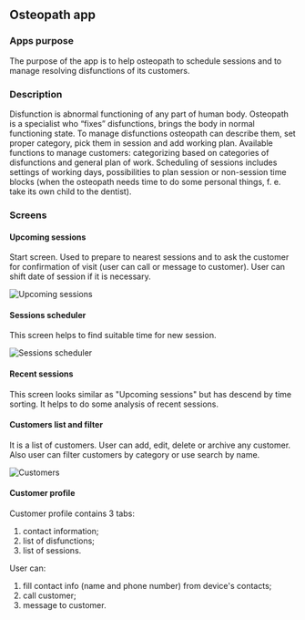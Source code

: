 ## Osteopath app

### Apps purpose

The purpose of the app is to help osteopath to schedule sessions and to manage resolving disfunctions of its customers.

### Description

Disfunction is abnormal functioning of any part of human body.
Osteopath is a specialist who “fixes” disfunctions, brings the body in normal functioning state.
To manage disfunctions osteopath can describe them, set proper category, pick them in session and add working plan.
Available functions to manage customers: categorizing based on categories of disfunctions and general plan of work.
Scheduling of sessions includes settings of working days, possibilities to plan session or non-session time blocks (when the osteopath needs time to do some personal things, f. e. take its own child to the dentist).

### Screens

#### Upcoming sessions 

Start screen. Used to prepare to nearest sessions and to ask the customer for confirmation of visit (user can call or message to customer). User can shift date of session if it is necessary.

![Upcoming sessions](https://s10.gifyu.com/images/Sessions---Upcoming_.gif)

#### Sessions scheduler

This screen helps to find suitable time for new session.

![Sessions scheduler](https://s10.gifyu.com/images/Sessions---Scheduler.gif)

#### Recent sessions

This screen looks similar as "Upcoming sessions" but has descend by time sorting. It helps to do some analysis of recent sessions.

#### Customers list and filter

It is a list of customers. User can add, edit, delete or archive any customer. Also user can filter customers by category or use search by name.

![Customers](https://s10.gifyu.com/images/Customers.gif)

#### Customer profile

Customer profile contains 3 tabs: 
1) contact information; 
2) list of disfunctions;
3) list of sessions.

User can: 
1) fill contact info (name and phone number) from device's contacts;
2) call customer;
3) message to customer.

